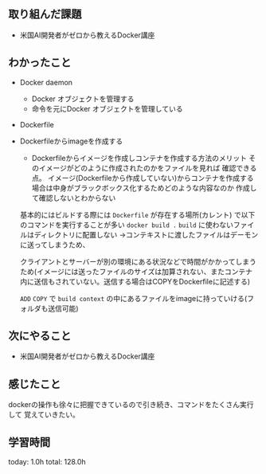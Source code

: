 ## 取り組んだ課題
* 米国AI開発者がゼロから教えるDocker講座

## わかったこと
* Docker daemon
  - Docker オブジェクトを管理する
  - 命令を元にDocker オブジェクトを管理している 

* Dockerfile
- Dockerfileからimageを作成する
    - Dockerfileからイメージを作成しコンテナを作成する方法のメリット
        そのイメージがどのように作成されたのかをファイルを見れば
        確認できる点。
        イメージ(Dockerfileから作成していない)からコンテナを作成する場合は中身がブラックボックス化するためどのような内容なのか
        作成して確認しないとわからない
    
    基本的にはビルドする際には `Dockerfile` が存在する場所(カレント)
    で以下のコマンドを実行することが多い
    `docker build .`
    `build` に使わないファイルはディレクトリに配置しない
    →コンテキストに渡したファイルはデーモンに送ってしまうため、
    
    クライアントとサーバーが別の環境にある状況などで時間がかかってしまうため(イメージには送ったファイルのサイズは加算されない、またコンテナ内に送信もされていない。送信する場合はCOPYをDockerfileに記述する)
    
    `ADD` `COPY` で `build context` の中にあるファイルをimageに持っていける(フォルダも送信可能)
## 次にやること
* 米国AI開発者がゼロから教えるDocker講座

## 感じたこと
dockerの操作も徐々に把握できているので引き続き、コマンドをたくさん実行して
覚えていきたい。
## 学習時間
 today: 1.0h
 total: 128.0h